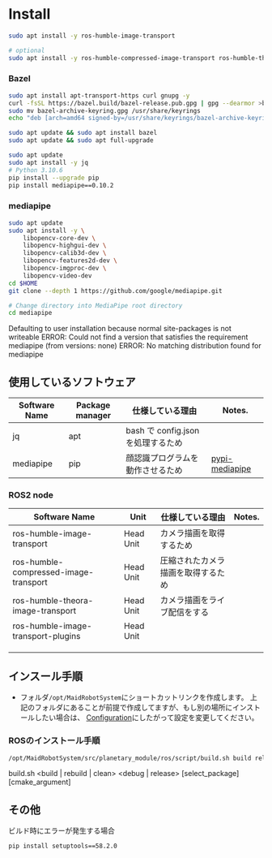 # Install


```bash
sudo apt install -y ros-humble-image-transport

# optional
sudo apt install -y ros-humble-compressed-image-transport ros-humble-theora-image-transport  ros-humble-image-transport-plugins
```


### Bazel

```bash
sudo apt install apt-transport-https curl gnupg -y
curl -fsSL https://bazel.build/bazel-release.pub.gpg | gpg --dearmor >bazel-archive-keyring.gpg
sudo mv bazel-archive-keyring.gpg /usr/share/keyrings
echo "deb [arch=amd64 signed-by=/usr/share/keyrings/bazel-archive-keyring.gpg] https://storage.googleapis.com/bazel-apt stable jdk1.8" | sudo tee /etc/apt/sources.list.d/bazel.list

sudo apt update && sudo apt install bazel
sudo apt update && sudo apt full-upgrade

```



```bash
sudo apt update
sudo apt install -y jq
# Python 3.10.6
pip install --upgrade pip
pip install mediapipe==0.10.2
```


### mediapipe

```bash
sudo apt update
sudo apt install -y \
    libopencv-core-dev \
    libopencv-highgui-dev \
    libopencv-calib3d-dev \
    libopencv-features2d-dev \
    libopencv-imgproc-dev \
    libopencv-video-dev
cd $HOME
git clone --depth 1 https://github.com/google/mediapipe.git

# Change directory into MediaPipe root directory
cd mediapipe
```

Defaulting to user installation because normal site-packages is not writeable
ERROR: Could not find a version that satisfies the requirement mediapipe (from versions: none)
ERROR: No matching distribution found for mediapipe


## 使用しているソフトウェア

| Software Name | Package manager | 仕様している理由                   | Notes.                                                |
| ------------- | --------------- | ---------------------------------- | ----------------------------------------------------- |
| jq            | apt             | bash で config.json を処理するため |                                                       |
| mediapipe     | pip             | 顔認識プログラムを動作させるため   | [pypi-mediapipe](https://pypi.org/project/mediapipe/) |

### ROS2 node

| Software Name                         | Unit      | 仕様している理由                   | Notes. |
| ------------------------------------- | --------- | ---------------------------------- | ------ |
| ros-humble-image-transport            | Head Unit | カメラ描画を取得するため           |        |
| ros-humble-compressed-image-transport | Head Unit | 圧縮されたカメラ描画を取得するため |        |
| ros-humble-theora-image-transport     | Head Unit | カメラ描画をライブ配信をする       |        |
| ros-humble-image-transport-plugins    | Head Unit |                                    |        |
|                                       |           |                                    |        |
|                                       |           |                                    |        |
|                                       |           |                                    |        |


## インスール手順

* フォルダ```/opt/MaidRobotSystem```にショートカットリンクを作成します。
上記のフォルダにあることが前提で作成してますが、もし別の場所にインストールしたい場合は、
[Configuration](01_02_Configuration.md)にしたがって設定を変更してください。


### ROSのインストール手順

```bash
/opt/MaidRobotSystem/src/planetary_module/ros/script/build.sh build release
```

build.sh <build | rebuild | clean> <debug | release> [select_package] [cmake_argument]



## その他


ビルド時にエラーが発生する場合

```bash
pip install setuptools==58.2.0
```
